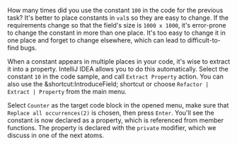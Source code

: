 

How many times did you use the constant `100` in the code for the previous
task? It's better to place constants in `val`s so they are easy to change. If
the requirements change so that the field's size is `1000 x 1000`, it's
error-prone to change the constant in more than one place. It's too easy to
change it in one place and forget to change elsewhere, which can lead to
difficult-to-find bugs.

When a constant appears in multiple places in your code, it's wise to extract
it into a property. IntelliJ IDEA allows you to do this automatically. Select
the constant `10` in the code sample, and call <span class="control">`Extract
Property`</span> action. You can also use the
<span class="shortcut">&shortcut:IntroduceField;</span> shortcut or choose
<span class="control">`Refactor | Extract | Property`</span> from the main menu.

Select `Counter` as the target code block in the opened menu,
make sure that <span class="control">`Replace all occurrences(2)`</span> is
chosen, then press `Enter`. You'll see the constant is now declared as a
property, which is referenced from member functions. The property is declared
with the `private` modifier, which we discuss in one of the next atoms.
